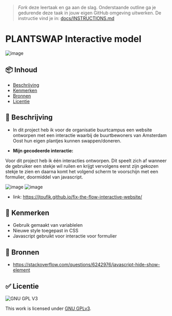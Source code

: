 > _Fork_ deze leertaak en ga aan de slag. 
Onderstaande outline ga je gedurende deze taak in jouw eigen GitHub omgeving uitwerken. 
De instructie vind je in: [docs/INSTRUCTIONS.md](docs/INSTRUCTIONS.md)

# PLANTSWAP Interactive model
<!-- Geef je project een titel en schrijf in één zin wat het is -->

![image](https://user-images.githubusercontent.com/112856590/214436449-469ad549-7a2e-4bdb-8a6d-9e7fd611d220.png)

## 📦 Inhoud

  * [Beschrijving](#beschrijving)
  * [Kenmerken](#kenmerken)
  * [Bronnen](#bronnen)
  * [Licentie](#licentie)
  

## 📝 Beschrijving 

- In dit project heb ik voor de organisatie buurtcampus een website ontworpen met een interactie waarbij de buurtbewoners van Amsterdam Oost hun eigen plantjes kunnen swappen/doneren.

* **Mijn gecodeerde interactie:**

Voor dit project heb ik één interacties ontworpen. Dit speelt zich af wanneer de gebruiker een stekje wil ruilen en krijgt vervolgens eerst zijn gekozen stekje te zien en daarna komt het volgend scherm te voorschijn met een formulier, doormiddel van javascript. 


![image](https://user-images.githubusercontent.com/112856590/214428865-c51ce1b2-d573-4bc3-b533-8cf368bfeedb.png)
![image](https://user-images.githubusercontent.com/112856590/214428921-70b88bf3-9d53-4a11-a364-35e05c97aae4.png)


* link:  https://jtoufik.github.io/fix-the-flow-interactive-website/

## 📍 Kenmerken 

* Gebruik gemaakt van variablelen
* Nieuwe style toegepast in CSS
* Javascript gebruikt voor interactie voor formulier

<!-- Bij Kenmerken staat welke technieken zijn gebruikt en hoe. Wat is de HTML structuur? Wat zijn de belangrijkste dingen in CSS? Wat is er met Javascript gedaan en hoe? Misschien heb je een framwork of library gebruikt? -->

## 📖 Bronnen  

* https://stackoverflow.com/questions/6242976/javascript-hide-show-element

## ✅ Licentie

![GNU GPL V3](https://www.gnu.org/graphics/gplv3-127x51.png)

This work is licensed under [GNU GPLv3](./LICENSE).
